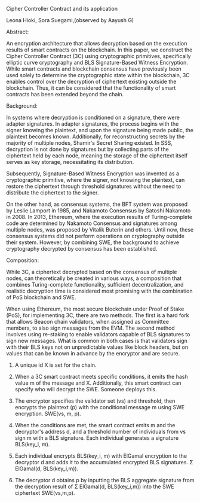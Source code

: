 Cipher Controller Contract and its application

Leona Hioki, Sora Suegami,(observed by Aayush G)

Abstract:

An encryption architecture that allows decryption based on the execution results of smart contracts on the blockchain. In this paper, we construct the Cipher Controller Contract (3C) using cryptographic primitives, specifically elliptic curve cryptography and BLS Signature-Based Witness Encryption. While smart contracts and blockchain consensus have previously been used solely to determine the cryptographic state within the blockchain, 3C enables control over the decryption of ciphertext existing outside the blockchain. Thus, it can be considered that the functionality of smart contracts has been extended beyond the chain.

Background:

In systems where decryption is conditioned on a signature, there were adapter signatures. In adapter signatures, the process begins with the signer knowing the plaintext, and upon the signature being made public, the plaintext becomes known. Additionally, for reconstructing secrets by the majority of multiple nodes, Shamir's Secret Sharing existed. In SSS, decryption is not done by signatures but by collecting parts of the ciphertext held by each node, meaning the storage of the ciphertext itself serves as key storage, necessitating its distribution.

Subsequently, Signature-Based Witness Encryption was invented as a cryptographic primitive, where the signer, not knowing the plaintext, can restore the ciphertext through threshold signatures without the need to distribute the ciphertext to the signer.

On the other hand, as consensus systems, the BFT system was proposed by Leslie Lamport in 1985, and Nakamoto Consensus by Satoshi Nakamoto in 2008. In 2013, Ethereum, where the execution results of Turing-complete code are determined by Nakamoto Consensus and signatures among multiple nodes, was proposed by Vitalik Buterin and others. Until now, these consensus systems did not perform operations on cryptography outside their system. However, by combining SWE, the background to achieve cryptography decrypted by consensus has been established.

Composition:

While 3C, a ciphertext decrypted based on the consensus of multiple nodes, can theoretically be created in various ways, a composition that combines Turing-complete functionality, sufficient decentralization, and realistic decryption time is considered most promising with the combination of PoS blockchain and SWE.

When using Ethereum, the most secure blockchain under Proof of Stake (PoS), for implementing 3C, there are two methods. The first is a hard fork that allows Beacon chain validators, when assigned as Committee members, to also sign messages from the EVM. The second method involves using re-staking to enable validators capable of BLS signatures to sign new messages. What is common in both cases is that validators sign with their BLS keys not on unpredictable values like block headers, but on values that can be known in advance by the encryptor and are secure.

1. A unique id X is set for the chain.

2. When a 3C smart contract meets specific conditions, it emits the hash value m of the message and X. Additionally, this smart contract can specify who will decrypt the SWE. Someone deploys this.

3. The encryptor specifies the validator set (vs) and threshold, then encrypts the plaintext (p) with the conditional message m using SWE encryption. SWE(vs, m, p).

4. When the conditions are met, the smart contract emits m and the decryptor's address d, and a threshold number of individuals from vs sign m with a BLS signature. Each individual generates a signature BLS(key_i, m).

5. Each individual encrypts BLS(key_i, m) with ElGamal encryption to the decryptor d and adds it to the accumulated encrypted BLS signatures. Σ ElGamal(d, BLS(key_i,m)).

6. The decryptor d obtains p by inputting the BLS aggregate signature from the decryption result of Σ ElGamal(d, BLS(key_i,m)) into the SWE ciphertext SWE(vs,m,p).


